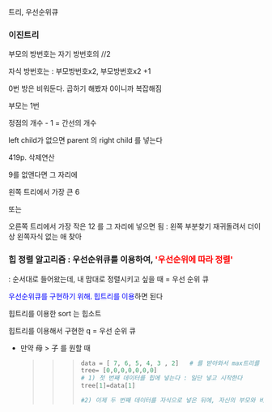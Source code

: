 트리, 우선순위큐



### 이진트리

부모의 방번호는 자기 방번호의 //2

자식 방번호는 : 부모방번호x2, 부모방번호x2 +1



0번 방은 비워둔다. 곱하기 해봤자 0이니까 복잡해짐

부모는 1번



정점의 개수 - 1 = 간선의 개수

left child가 없으면 parent 의 right child 를 넣는다







419p. 삭제연산

9를 없앤다면 그 자리에

왼쪽 트리에서 가장 큰 6  

또는

오른쪽 트리에서 가장 작은 12 를 그 자리에 넣으면 됨 : 왼쪽 부분찾기 재귀돌려서 더이상 왼쪽자식 없는 애 찾아





### 힙 정렬 알고리즘 : 우선순위큐를 이용하여, <span style="color:red">'우선순위에 따라 정렬'</span>

: 순서대로 들어왔는데, 내 맘대로 정렬시키고 싶을 때 = 우선 순위 큐 

<span style="color:blue; font-family:빙그레체; weight:700;">우선순위큐를 구현하기 위해, 힙트리를 이용</span>하면 된다

힙트리를 이용한 sort 는 힙소트

힙트리를 이용해서 구현한 q = 우선 순위 큐



* 만약 母 > 子 를 원할 때

  > > > ```python
  > > > data = [ 7, 6, 5, 4, 3 , 2]   # 를 받아와서 max트리를 만들고 만들고자 할 때
  > > > tree= [0,0,0,0,0,0,0]
  > > > # 1) 첫 번째 데이터를 힙에 넣는다 : 일단 넣고 시작한다
  > > > tree[1]=data[1]  
  > > > 
  > > > #2) 이제 두 번째 데이터를 자식으로 넣은 뒤에, 자신의 부모와 비교하여 자리를 이동시킨다
  > > > ```
  > > >
  > > > 



